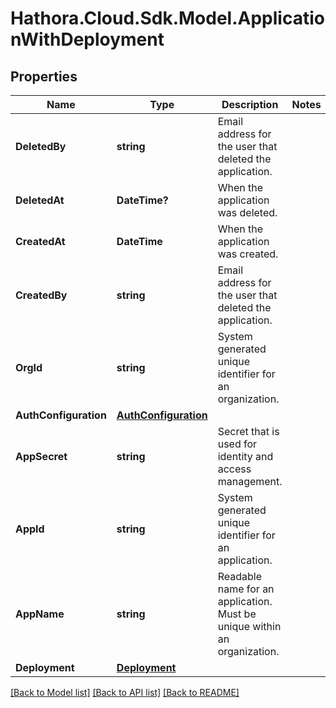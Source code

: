 # Hathora.Cloud.Sdk.Model.ApplicationWithDeployment

## Properties

Name | Type | Description | Notes
------------ | ------------- | ------------- | -------------
**DeletedBy** | **string** | Email address for the user that deleted the application. | 
**DeletedAt** | **DateTime?** | When the application was deleted. | 
**CreatedAt** | **DateTime** | When the application was created. | 
**CreatedBy** | **string** | Email address for the user that deleted the application. | 
**OrgId** | **string** | System generated unique identifier for an organization. | 
**AuthConfiguration** | [**AuthConfiguration**](AuthConfiguration.md) |  | 
**AppSecret** | **string** | Secret that is used for identity and access management. | 
**AppId** | **string** | System generated unique identifier for an application. | 
**AppName** | **string** | Readable name for an application. Must be unique within an organization. | 
**Deployment** | [**Deployment**](Deployment.md) |  | 

[[Back to Model list]](../README.md#documentation-for-models) [[Back to API list]](../README.md#documentation-for-api-endpoints) [[Back to README]](../README.md)

